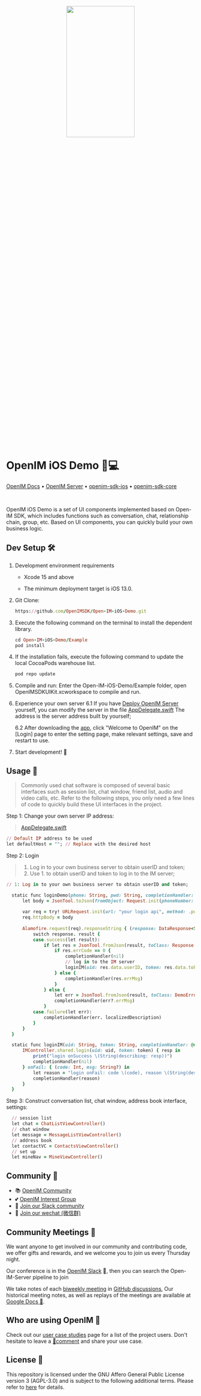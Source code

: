 <p align="center">
    <a href="https://www.openim.io">
        <img src="https://github.com/openimsdk/openim-electron-demo/blob/main/docs/images/openim-logo.gif" width="60%" height="30%"/>
    </a>
</p>

# OpenIM iOS Demo 💬💻

<p>
  <a href="https://doc.rentsoft.cn/">OpenIM Docs</a>
  •
  <a href="https://github.com/openimsdk/open-im-server">OpenIM Server</a>
  •
  <a href="https://github.com/openimsdk/open-im-sdk-ios">openim-sdk-ios</a>
  •
  <a href="https://github.com/openimsdk/openim-sdk-core">openim-sdk-core</a>
</p>

<br>

OpenIM iOS Demo is a set of UI components implemented based on Open-IM SDK, which includes functions such as conversation, chat, relationship chain, group, etc. Based on UI components, you can quickly build your own business logic.

## Dev Setup 🛠️

1. Development environment requirements
     + Xcode 15 and above
    
     + The minimum deployment target is iOS 13.0.

2. Git Clone:
     ```ruby
     https://github.com/OpenIMSDK/Open-IM-iOS-Demo.git
     ```

3. Execute the following command on the terminal to install the dependent library.
     ```ruby
     cd Open-IM-iOS-Demo/Example
     pod install
     ```
4. If the installation fails, execute the following command to update the local CocoaPods warehouse list.
     ```ruby
     pod repo update
     ```
5. Compile and run:
     Enter the Open-IM-iOS-Demo/Example folder, open OpenIMSDKUIKit.xcworkspace to compile and run.
    
6. Experience your own server
      6.1 If you have [Deploy OpenIM Server](https://github.com/openimsdk/open-im-server#rocket-quick-start) yourself, you can modify the server in the file [AppDelegate.swift](https://github.com/OpenIMSDK/Open-IM-iOS-Demo/blob/main/Example/OpenIMSDKUIKit/AppDelegate.swift) The address is the server address built by yourself;

     6.2 After downloading the [app](https://www.pgyer.com/IM-NCER), click "Welcome to OpenIM" on the [Login] page to enter the setting page, make relevant settings, save and restart to use.
7. Start development! 🎉

## Usage 🚀

> Commonly used chat software is composed of several basic interfaces such as session list, chat window, friend list, audio and video calls, etc. Refer to the following steps, you only need a few lines of code to quickly build these UI interfaces in the project.
    
Step 1: Change your own server IP address:
> [AppDelegate.swift](https://github.com/OpenIMSDK/Open-IM-iOS-Demo/blob/main/Example/OpenIMSDKUIKit/AppDelegate.swift)
   ```ruby
   // Default IP address to be used
   let defaultHost = ""; // Replace with the desired host
   ```

Step 2: Login
> 1. Log in to your own business server to obtain userID and token;
> 2. Use 1. to obtain userID and token to log in to the IM server;

   ```ruby
   // 1: Log in to your own business server to obtain userID and token;

     static func loginDemo(phone: String, pwd: String, completionHandler: @escaping ((_ errMsg: String?) -> Void)) {
         let body = JsonTool.toJson(fromObject: Request.init(phoneNumber: phone, pwd: pwd)).data(using: .utf8)
        
         var req = try! URLRequest.init(url: "your login api", method: .post)
         req.httpBody = body
        
         Alamofire.request(req).responseString { (response: DataResponse<String>) in
             switch response. result {
             case.success(let result):
                 if let res = JsonTool.fromJson(result, toClass: Response.self) {
                     if res.errCode == 0 {
                         completionHandler(nil)
                         // log in to the IM server
                         loginIM(uid: res.data.userID, token: res.data.token, completionHandler: completionHandler)
                     } else {
                         completionHandler(res.errMsg)
                     }
                 } else {
                     let err = JsonTool.fromJson(result, toClass: DemoError.self)
                     completionHandler(err?.errMsg)
                 }
             case.failure(let err):
                 completionHandler(err. localizedDescription)
             }
         }
     }
   ```
        
   ```ruby
     static func loginIM(uid: String, token: String, completionHandler: @escaping ((_ errMsg: String?) -> Void)) {
         IMController.shared.login(uid: uid, token: token) { resp in
             print("login onSuccess \(String(describing: resp))")
             completionHandler(nil)
         } onFail: { (code: Int, msg: String?) in
             let reason = "login onFail: code \(code), reason \(String(describing: msg))"
             completionHandler(reason)
         }
     }
   ```
    
Step 3: Construct conversation list, chat window, address book interface, settings:

   ```ruby
     // session list
     let chat = ChatListViewController()
     // chat window
     let message = MessageListViewController()
     // address book
     let contactVC = ContactsViewController()
     // set up
     let mineNav = MineViewController()
   ```

## Community :busts_in_silhouette:

- 📚 [OpenIM Community](https://github.com/OpenIMSDK/community)
- 💕 [OpenIM Interest Group](https://github.com/Openim-sigs)
- 🚀 [Join our Slack community](https://join.slack.com/t/openimsdk/shared_invite/zt-2ijy1ys1f-O0aEDCr7ExRZ7mwsHAVg9A)
- :eyes: [Join our wechat (微信群)](https://openim-1253691595.cos.ap-nanjing.myqcloud.com/WechatIMG20.jpeg)

## Community Meetings :calendar:

We want anyone to get involved in our community and contributing code, we offer gifts and rewards, and we welcome you to join us every Thursday night.

Our conference is in the [OpenIM Slack](https://join.slack.com/t/openimsdk/shared_invite/zt-22720d66b-o_FvKxMTGXtcnnnHiMqe9Q) 🎯, then you can search the Open-IM-Server pipeline to join

We take notes of each [biweekly meeting](https://github.com/orgs/OpenIMSDK/discussions/categories/meeting) in [GitHub discussions](https://github.com/openimsdk/open-im-server/discussions/categories/meeting), Our historical meeting notes, as well as replays of the meetings are available at [Google Docs :bookmark_tabs:](https://docs.google.com/document/d/1nx8MDpuG74NASx081JcCpxPgDITNTpIIos0DS6Vr9GU/edit?usp=sharing).

## Who are using OpenIM :eyes:

Check out our [user case studies](https://github.com/OpenIMSDK/community/blob/main/ADOPTERS.md) page for a list of the project users. Don't hesitate to leave a [📝comment](https://github.com/openimsdk/open-im-server/issues/379) and share your use case.

## License :page_facing_up:

This repository is licensed under the GNU Affero General Public License version 3 (AGPL-3.0) and is subject to the following additional terms. Please refer to [here](./LICENSE) for details.
